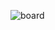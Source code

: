 
![board](https://github.com/caspar/LoRa-Batteryless/assets/5422063/3e85fc9b-23cd-4234-b229-a26f19f48e5b)
